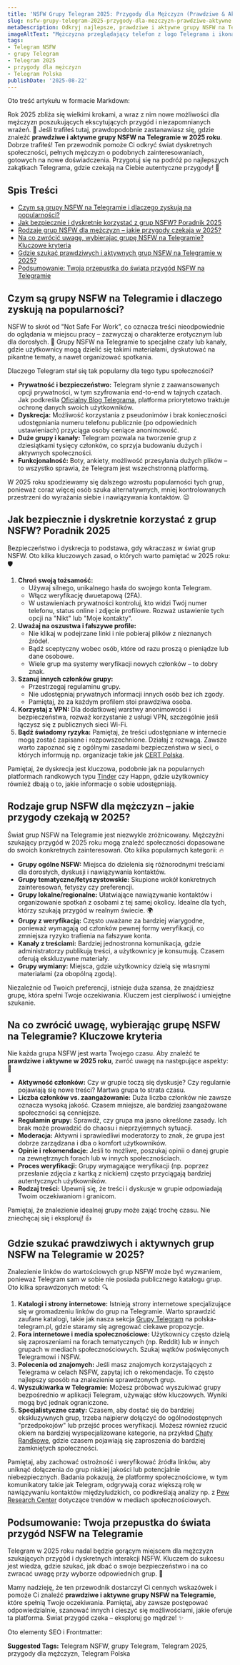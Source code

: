 ```yaml
---
title: 'NSFW Grupy Telegram 2025: Przygody dla Mężczyzn (Prawdziwe & Aktywne)'
slug: nsfw-grupy-telegram-2025-przygody-dla-mezczyzn-prawdziwe-aktywne
metaDescription: Odkryj najlepsze, prawdziwe i aktywne grupy NSFW na Telegramie dla mężczyzn w 2025! Porady, bezpieczeństwo i gdzie szukać przygód. Wejdź i znajdź coś dla siebie!
imageAltText: "Mężczyzna przeglądający telefon z logo Telegrama i ikonami symbolizującymi przygodę i dyskrecję na tle miasta nocą.\n\n    *   Anchor Text: Grupy Telegram\n    *   Target Path: `/grupy`\n*   **Embedded 2:**\n    *   Anchor Text: Chaty Randkowe\n    *   Target Path: `/chat/randki`\n*   **Additional Suggestion 1 (for paragraph about types of groups):**\n    *   Potential Anchor Text: \"lokalnych spotkań\"\n    *   Suggested Target Path: `/spotkania` (lub inna relevantna kategoria dotycząca spotkań lokalnych, jeśli istnieje)\n*   **Additional Suggestion 2 (for introduction or conclusion):**\n    *   Potential Anchor Text: \"polska-telegram.pl\" (jako ogólne odniesienie do strony głównej, jeśli nie ma bardziej szczegółowej kategorii)\n    *   Suggested Target Path: `/`"
tags:
- Telegram NSFW
- grupy Telegram
- Telegram 2025
- przygody dla mężczyzn
- Telegram Polska
publishDate: '2025-08-22'
---
```


Oto treść artykułu w formacie Markdown:

Rok 2025 zbliża się wielkimi krokami, a wraz z nim nowe możliwości dla mężczyzn poszukujących ekscytujących przygód i niezapomnianych wrażeń. 🤫 Jeśli trafiłeś tutaj, prawdopodobnie zastanawiasz się, gdzie znaleźć **prawdziwe i aktywne grupy NSFW na Telegramie w 2025 roku**. Dobrze trafiłeś! Ten przewodnik pomoże Ci odkryć świat dyskretnych społeczności, pełnych mężczyzn o podobnych zainteresowaniach, gotowych na nowe doświadczenia. Przygotuj się na podróż po najlepszych zakątkach Telegrama, gdzie czekają na Ciebie autentyczne przygody! 🚀

## Spis Treści

*   [Czym są grupy NSFW na Telegramie i dlaczego zyskują na popularności?](#czym-są-grupy-nsfw-na-telegramie-i-dlaczego-zyskują-na-popularności)
*   [Jak bezpiecznie i dyskretnie korzystać z grup NSFW? Poradnik 2025](#jak-bezpiecznie-i-dyskretnie-korzystać-z-grup-nsfw-poradnik-2025)
*   [Rodzaje grup NSFW dla mężczyzn – jakie przygody czekają w 2025?](#rodzaje-grup-nsfw-dla-mężczyzn--jakie-przygody-czekają-w-2025)
*   [Na co zwrócić uwagę, wybierając grupę NSFW na Telegramie? Kluczowe kryteria](#na-co-zwrócić-uwagę-wybierając-grupę-nsfw-na-telegramie-kluczowe-kryteria)
*   [Gdzie szukać prawdziwych i aktywnych grup NSFW na Telegramie w 2025?](#gdzie-szukać-prawdziwych-i-aktywnych-grup-nsfw-na-telegramie-w-2025)
*   [Podsumowanie: Twoja przepustka do świata przygód NSFW na Telegramie](#podsumowanie-twoja-przepustka-do-świata-przygód-nsfw-na-telegramie)

## Czym są grupy NSFW na Telegramie i dlaczego zyskują na popularności?

NSFW to skrót od "Not Safe For Work", co oznacza treści nieodpowiednie do oglądania w miejscu pracy – zazwyczaj o charakterze erotycznym lub dla dorosłych. 🔞 Grupy NSFW na Telegramie to specjalne czaty lub kanały, gdzie użytkownicy mogą dzielić się takimi materiałami, dyskutować na pikantne tematy, a nawet organizować spotkania.

Dlaczego Telegram stał się tak popularny dla tego typu społeczności?
*   **Prywatność i bezpieczeństwo:** Telegram słynie z zaawansowanych opcji prywatności, w tym szyfrowania end-to-end w tajnych czatach. Jak podkreśla [Oficjalny Blog Telegrama](https://telegram.org/blog), platforma priorytetowo traktuje ochronę danych swoich użytkowników.
*   **Dyskrecja:** Możliwość korzystania z pseudonimów i brak konieczności udostępniania numeru telefonu publicznie (po odpowiednich ustawieniach) przyciąga osoby ceniące anonimowość.
*   **Duże grupy i kanały:** Telegram pozwala na tworzenie grup z dziesiątkami tysięcy członków, co sprzyja budowaniu dużych i aktywnych społeczności.
*   **Funkcjonalność:** Boty, ankiety, możliwość przesyłania dużych plików – to wszystko sprawia, że Telegram jest wszechstronną platformą.

W 2025 roku spodziewamy się dalszego wzrostu popularności tych grup, ponieważ coraz więcej osób szuka alternatywnych, mniej kontrolowanych przestrzeni do wyrażania siebie i nawiązywania kontaktów. 😉

## Jak bezpiecznie i dyskretnie korzystać z grup NSFW? Poradnik 2025

Bezpieczeństwo i dyskrecja to podstawa, gdy wkraczasz w świat grup NSFW. Oto kilka kluczowych zasad, o których warto pamiętać w 2025 roku: 🛡️

1.  **Chroń swoją tożsamość:**
    *   Używaj silnego, unikalnego hasła do swojego konta Telegram.
    *   Włącz weryfikację dwuetapową (2FA).
    *   W ustawieniach prywatności kontroluj, kto widzi Twój numer telefonu, status online i zdjęcie profilowe. Rozważ ustawienie tych opcji na "Nikt" lub "Moje kontakty".
2.  **Uważaj na oszustwa i fałszywe profile:**
    *   Nie klikaj w podejrzane linki i nie pobieraj plików z nieznanych źródeł.
    *   Bądź sceptyczny wobec osób, które od razu proszą o pieniądze lub dane osobowe.
    *   Wiele grup ma systemy weryfikacji nowych członków – to dobry znak.
3.  **Szanuj innych członków grupy:**
    *   Przestrzegaj regulaminu grupy.
    *   Nie udostępniaj prywatnych informacji innych osób bez ich zgody.
    *   Pamiętaj, że za każdym profilem stoi prawdziwa osoba.
4.  **Korzystaj z VPN:** Dla dodatkowej warstwy anonimowości i bezpieczeństwa, rozważ korzystanie z usługi VPN, szczególnie jeśli łączysz się z publicznych sieci Wi-Fi.
5.  **Bądź świadomy ryzyka:** Pamiętaj, że treści udostępniane w internecie mogą zostać zapisane i rozpowszechnione. Działaj z rozwagą. Zawsze warto zapoznać się z ogólnymi zasadami bezpieczeństwa w sieci, o których informują np. organizacje takie jak [CERT Polska](https://www.cert.pl/ouch/).

Pamiętaj, że dyskrecja jest kluczowa, podobnie jak na popularnych platformach randkowych typu [Tinder](https://tinder.com/) czy Happn, gdzie użytkownicy również dbają o to, jakie informacje o sobie udostępniają.

## Rodzaje grup NSFW dla mężczyzn – jakie przygody czekają w 2025?

Świat grup NSFW na Telegramie jest niezwykle zróżnicowany. Mężczyźni szukający przygód w 2025 roku mogą znaleźć społeczności dopasowane do swoich konkretnych zainteresowań. Oto kilka popularnych kategorii: 🔥

*   **Grupy ogólne NSFW:** Miejsca do dzielenia się różnorodnymi treściami dla dorosłych, dyskusji i nawiązywania kontaktów.
*   **Grupy tematyczne/fetyszystowskie:** Skupione wokół konkretnych zainteresowań, fetyszy czy preferencji.
*   **Grupy lokalne/regionalne:** Ułatwiające nawiązywanie kontaktów i organizowanie spotkań z osobami z tej samej okolicy. Idealne dla tych, którzy szukają przygód w realnym świecie. 🌍
*   **Grupy z weryfikacją:** Często uważane za bardziej wiarygodne, ponieważ wymagają od członków pewnej formy weryfikacji, co zmniejsza ryzyko trafienia na fałszywe konta.
*   **Kanały z treściami:** Bardziej jednostronna komunikacja, gdzie administratorzy publikują treści, a użytkownicy je konsumują. Czasem oferują ekskluzywne materiały.
*   **Grupy wymiany:** Miejsca, gdzie użytkownicy dzielą się własnymi materiałami (za obopólną zgodą).

Niezależnie od Twoich preferencji, istnieje duża szansa, że znajdziesz grupę, która spełni Twoje oczekiwania. Kluczem jest cierpliwość i umiejętne szukanie.

## Na co zwrócić uwagę, wybierając grupę NSFW na Telegramie? Kluczowe kryteria

Nie każda grupa NSFW jest warta Twojego czasu. Aby znaleźć te **prawdziwe i aktywne w 2025 roku**, zwróć uwagę na następujące aspekty: 🧐

*   **Aktywność członków:** Czy w grupie toczą się dyskusje? Czy regularnie pojawiają się nowe treści? Martwa grupa to strata czasu.
*   **Liczba członków vs. zaangażowanie:** Duża liczba członków nie zawsze oznacza wysoką jakość. Czasem mniejsze, ale bardziej zaangażowane społeczności są cenniejsze.
*   **Regulamin grupy:** Sprawdź, czy grupa ma jasno określone zasady. Ich brak może prowadzić do chaosu i nieprzyjemnych sytuacji.
*   **Moderacja:** Aktywni i sprawiedliwi moderatorzy to znak, że grupa jest dobrze zarządzana i dba o komfort użytkowników.
*   **Opinie i rekomendacje:** Jeśli to możliwe, poszukaj opinii o danej grupie na zewnętrznych forach lub w innych społecznościach.
*   **Proces weryfikacji:** Grupy wymagające weryfikacji (np. poprzez przesłanie zdjęcia z kartką z nickiem) często przyciągają bardziej autentycznych użytkowników.
*   **Rodzaj treści:** Upewnij się, że treści i dyskusje w grupie odpowiadają Twoim oczekiwaniom i granicom.

Pamiętaj, że znalezienie idealnej grupy może zająć trochę czasu. Nie zniechęcaj się i eksploruj! 👍

## Gdzie szukać prawdziwych i aktywnych grup NSFW na Telegramie w 2025?

Znalezienie linków do wartościowych grup NSFW może być wyzwaniem, ponieważ Telegram sam w sobie nie posiada publicznego katalogu grup. Oto kilka sprawdzonych metod: 🔍

1.  **Katalogi i strony internetowe:** Istnieją strony internetowe specjalizujące się w gromadzeniu linków do grup na Telegramie. Warto sprawdzić zaufane katalogi, takie jak nasza sekcja [Grupy Telegram](/grupy) na polska-telegram.pl, gdzie staramy się agregować ciekawe propozycje.
2.  **Fora internetowe i media społecznościowe:** Użytkownicy często dzielą się zaproszeniami na forach tematycznych (np. Reddit) lub w innych grupach w mediach społecznościowych. Szukaj wątków poświęconych Telegramowi i NSFW.
3.  **Polecenia od znajomych:** Jeśli masz znajomych korzystających z Telegrama w celach NSFW, zapytaj ich o rekomendacje. To często najlepszy sposób na znalezienie sprawdzonych grup.
4.  **Wyszukiwarka w Telegramie:** Możesz próbować wyszukiwać grupy bezpośrednio w aplikacji Telegram, używając słów kluczowych. Wyniki mogą być jednak ograniczone.
5.  **Specjalistyczne czaty:** Czasem, aby dostać się do bardziej ekskluzywnych grup, trzeba najpierw dołączyć do ogólnodostępnych "przedpokojów" lub przejść proces weryfikacji. Możesz również rzucić okiem na bardziej wyspecjalizowane kategorie, na przykład [Chaty Randkowe](/chat/randki), gdzie czasem pojawiają się zaproszenia do bardziej zamkniętych społeczności.

Pamiętaj, aby zachować ostrożność i weryfikować źródła linków, aby uniknąć dołączenia do grup niskiej jakości lub potencjalnie niebezpiecznych. Badania pokazują, że platformy społecznościowe, w tym komunikatory takie jak Telegram, odgrywają coraz większą rolę w nawiązywaniu kontaktów międzyludzkich, co podkreślają analizy np. z [Pew Research Center](https://www.pewresearch.org/internet/) dotyczące trendów w mediach społecznościowych.

## Podsumowanie: Twoja przepustka do świata przygód NSFW na Telegramie

Telegram w 2025 roku nadal będzie gorącym miejscem dla mężczyzn szukających przygód i dyskretnych interakcji NSFW. Kluczem do sukcesu jest wiedza, gdzie szukać, jak dbać o swoje bezpieczeństwo i na co zwracać uwagę przy wyborze odpowiednich grup. 🤩

Mamy nadzieję, że ten przewodnik dostarczył Ci cennych wskazówek i pomoże Ci znaleźć **prawdziwe i aktywne grupy NSFW na Telegramie**, które spełnią Twoje oczekiwania. Pamiętaj, aby zawsze postępować odpowiedzialnie, szanować innych i cieszyć się możliwościami, jakie oferuje ta platforma. Świat przygód czeka – eksploruj go mądrze! ✨

Oto elementy SEO i Frontmatter:




**Suggested Tags:**
Telegram NSFW, grupy Telegram, Telegram 2025, przygody dla mężczyzn, Telegram Polska
